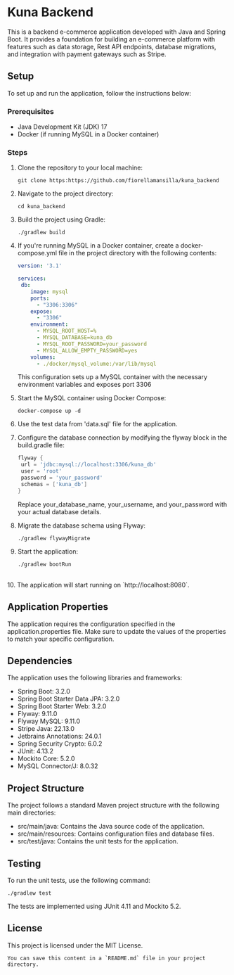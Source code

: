 # Kuna Backend

This is a backend e-commerce application developed with Java and Spring Boot. It provides a foundation for building an e-commerce platform with features such as data storage, Rest API endpoints, database migrations, and integration with payment gateways such as Stripe.

## Setup

To set up and run the application, follow the instructions below:

### Prerequisites

- Java Development Kit (JDK) 17 
- Docker (if running MySQL in a Docker container)

### Steps

1. Clone the repository to your local machine:

   ```shell
   git clone https:https://github.com/fiorellamansilla/kuna_backend

2. Navigate to the project directory:

    ```shell
   cd kuna_backend
   
3. Build the project using Gradle:

    ```shell
    ./gradlew build

4. If you're running MySQL in a Docker container, create a docker-compose.yml file in the project directory with the following contents: 

   ```yaml
   version: '3.1'
   
   services:
    db:
       image: mysql
       ports:
         - "3306:3306"
       expose:
         - "3306"
       environment:
         - MYSQL_ROOT_HOST=%
         - MYSQL_DATABASE=kuna_db
         - MYSQL_ROOT_PASSWORD=your_password
         - MYSQL_ALLOW_EMPTY_PASSWORD=yes
       volumes:
         - ./docker/mysql_volume:/var/lib/mysql 
   ```
   
   This configuration sets up a MySQL container with the necessary environment variables and exposes port 3306 <br />


5. Start the MySQL container using Docker Compose:

   ```shell
   docker-compose up -d

6. Use the test data from 'data.sql' file for the application.<br />


7. Configure the database connection by modifying the flyway block in the build.gradle file:

   ```groovy
   flyway {
    url = 'jdbc:mysql://localhost:3306/kuna_db'
    user = 'root'
    password = 'your_password'
    schemas = ['kuna_db']
   }
   ```
   
   Replace your_database_name, your_username, and your_password with your actual database details.<br />


8. Migrate the database schema using Flyway:

   ```shell
   ./gradlew flywayMigrate

9. Start the application:

   ```shell
   ./gradlew bootRun
<br />
10. The application will start running on `http://localhost:8080`.

## Application Properties

The application requires the configuration specified in the application.properties file. Make sure to update the values of the properties to match your specific configuration.

## Dependencies

The application uses the following libraries and frameworks:

- Spring Boot: 3.2.0
- Spring Boot Starter Data JPA: 3.2.0
- Spring Boot Starter Web: 3.2.0
- Flyway: 9.11.0
- Flyway MySQL: 9.11.0
- Stripe Java: 22.13.0
- Jetbrains Annotations: 24.0.1
- Spring Security Crypto: 6.0.2
- JUnit: 4.13.2
- Mockito Core: 5.2.0
- MySQL Connector/J: 8.0.32

## Project Structure

The project follows a standard Maven project structure with the following main directories:

* src/main/java: Contains the Java source code of the application.
* src/main/resources: Contains configuration files and database files.
* src/test/java: Contains the unit tests for the application.

## Testing

To run the unit tests, use the following command:

   ```shell
   ./gradlew test
```

The tests are implemented using JUnit 4.11 and Mockito 5.2.

## License

This project is licensed under the MIT License.

```
You can save this content in a `README.md` file in your project directory.
```

